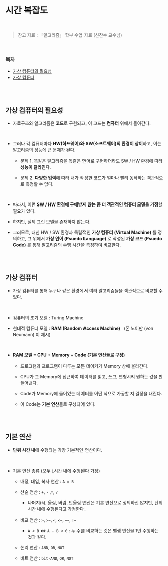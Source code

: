 # 시간 복잡도

<br/>

> 참고 자료 : 「알고리즘」 학부 수업 자료 (신찬수 교수님)

<br/>

### 목차

- <a href="">가상 컴퓨터의 필요성</a>
- <a href="">가상 컴퓨터</a>

<br/><br/>

## 가상 컴퓨터의 필요성

- 자료구조와 알고리즘은 <strong>코드</strong>로 구현되고, 이 코드는 <strong>컴퓨터</strong> 위에서 돌아간다.

<br/>

- 그러나 각 컴퓨터마다 <strong>HW(하드웨어)와 SW(소프트웨어)의 환경이 상이</strong>하고, 이는 알고리즘의 성능에 큰 문제가 된다.

  - 문제 1. 똑같은 알고리즘을 똑같은 언어로 구현하더라도 SW / HW 환경에 따라 <strong>성능이 달라진다</strong>.

  - 문제 2. <strong>다양한 입력</strong>에 따라 내가 작성한 코드가 얼마나 빨리 동작하는 객관적으로 측정할 수 없다.

<br/>

- 따라서, 이런 <strong>SW / HW 환경에 구애받지 않는 좀 더 객관적인 컴퓨터 모델을 가정</strong>할 필요가 있다.

- 하지만, 실제 그런 모델을 존재하지 않는다.

- 그러므로, 대신 HW / SW 환경과 독립적인 <strong>가상 컴퓨터 (Virtual Machine)</strong> 를 정의하고, 그 위에서 <strong>가상 언어 (Psuedo Language)</strong> 로 작성된 <strong>가상 코드 (Psuedo Code)</strong> 를 통해 알고리즘의 수행 시간을 측정하여 비교한다.

<br/><br/>

## 가상 컴퓨터

- 가상 컴퓨터를 통해 누구나 같은 환경에서 여러 알고리즘들을 객관적으로 비교할 수 있다.

<br/>

- 컴퓨터의 초기 모델 : Turing Machine

- 현대적 컴퓨터 모델 : <strong>RAM (Random Access Machine)</strong> &nbsp; (폰 노이만 (von Neumann) 이 제시)

<br/>

- <strong>RAM 모델 = CPU + Memory + Code (기본 연산들로 구성)</strong>

  - 프로그램과 프로그램이 다루는 모든 데이커가 Memory 상에 올라간다.

  - CPU가 그 Memory에 접근하여 데이터를 읽고, 쓰고, 변형시켜 원하는 값을 만들어낸다.

  - Code가 Memory에 들어있는 데이터를 어떤 식으로 가공할 지 결정을 내린다.

  - 이 Code는 <strong>기본 연산</strong>들로 구성되어 있다.

<br/><br/>

## 기본 연산

- <strong>단위 시간 내</strong>에 수행되는 가장 기본적인 연산이다.

<br/>

- 기본 연산 종류 (모두 <strong><code>1</code></strong>시간 내에 수행된다 가정)

  - 배정, 대입, 복사 연산 : <code>A = B</code>

  - 산술 연산 : <code>+</code>, <code>-</code> ,<code>\*</code>, <code>/</code>

    - 나머지(<code>%</code>), 올림, 버림, 반올림 연산은 기본 연산으로 정의하진 않지만, 단위 시간 내에 수행된다고 가정한다.

  - 비교 연산 : <code>></code>, <code>>=</code>, <code><</code>, <code><=</code>, <code>==</code>, <code>!=</code>

    - <code>A < B</code> <=> <code>A - B < 0</code> : 두 수를 비교하는 것은 뺄셈 연산을 1번 수행하는 것과 같다.

  - 논리 연산 : <code>AND</code>, <code>OR</code>, <code>NOT</code>

  - 비트 연산 : <code>bit-AND</code>, <code>OR</code>, <code>NOT</code>
